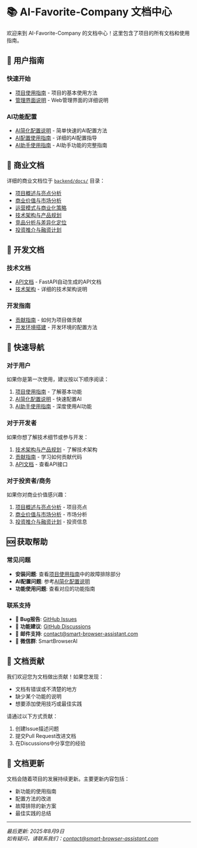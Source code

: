 # 📚 AI-Favorite-Company 文档中心

欢迎来到 AI-Favorite-Company 的文档中心！这里包含了项目的所有文档和使用指南。

## 📖 用户指南

### 快速开始
- [项目使用指南](./项目使用指南.md) - 项目的基本使用方法
- [管理界面说明](./管理界面说明.md) - Web管理界面的详细说明

### AI功能配置
- [AI简化配置说明](./AI简化配置说明.md) - 简单快速的AI配置方法
- [AI配置使用指南](./AI配置使用指南.md) - 详细的AI配置指导
- [AI助手使用指南](./AI助手使用指南.md) - AI助手功能的完整指南

## 🏢 商业文档

详细的商业文档位于 [`backend/docs/`](../backend/docs/) 目录：

- [项目概述与亮点分析](../backend/docs/项目概述与亮点分析.md)
- [商业价值与市场分析](../backend/docs/商业价值与市场分析.md)
- [运营模式与商业化策略](../backend/docs/运营模式与商业化策略.md)
- [技术架构与产品规划](../backend/docs/技术架构与产品规划.md)
- [竞品分析与差异化定位](../backend/docs/竞品分析与差异化定位.md)
- [投资推介与融资计划](../backend/docs/投资推介与融资计划.md)

## 🔧 开发文档

### 技术文档
- [API文档](http://localhost:8000/docs) - FastAPI自动生成的API文档
- [技术架构](../backend/docs/技术架构与产品规划.md) - 详细的技术架构说明

### 开发指南
- [贡献指南](../CONTRIBUTING.md) - 如何为项目做贡献
- [开发环境搭建](#开发环境搭建) - 开发环境的配置方法

## 🚀 快速导航

### 对于用户
如果你是第一次使用，建议按以下顺序阅读：
1. [项目使用指南](./项目使用指南.md) - 了解基本功能
2. [AI简化配置说明](./AI简化配置说明.md) - 快速配置AI
3. [AI助手使用指南](./AI助手使用指南.md) - 深度使用AI功能

### 对于开发者
如果你想了解技术细节或参与开发：
1. [技术架构与产品规划](../backend/docs/技术架构与产品规划.md) - 了解技术架构
2. [贡献指南](../CONTRIBUTING.md) - 学习如何贡献代码
3. [API文档](http://localhost:8000/docs) - 查看API接口

### 对于投资者/商务
如果你对商业价值感兴趣：
1. [项目概述与亮点分析](../backend/docs/项目概述与亮点分析.md) - 项目亮点
2. [商业价值与市场分析](../backend/docs/商业价值与市场分析.md) - 市场分析
3. [投资推介与融资计划](../backend/docs/投资推介与融资计划.md) - 投资信息

## 🆘 获取帮助

### 常见问题
- **安装问题**: 查看[项目使用指南](./项目使用指南.md)中的故障排除部分
- **AI配置问题**: 参考[AI简化配置说明](./AI简化配置说明.md)
- **功能使用问题**: 查看对应的功能指南

### 联系支持
- 🐛 **Bug报告**: [GitHub Issues](https://github.com/charlie-cao/ai-favorite-company/issues)
- 💬 **功能建议**: [GitHub Discussions](https://github.com/charlie-cao/ai-favorite-company/discussions)
- 📧 **邮件支持**: contact@smart-browser-assistant.com
- 💬 **微信群**: SmartBrowserAI

## 📝 文档贡献

我们欢迎您为文档做出贡献！如果您发现：
- 文档有错误或不清楚的地方
- 缺少某个功能的说明
- 想要添加使用技巧或最佳实践

请通过以下方式贡献：
1. 创建Issue描述问题
2. 提交Pull Request改进文档
3. 在Discussions中分享您的经验

## 🔄 文档更新

文档会随着项目的发展持续更新。主要更新内容包括：
- 新功能的使用指南
- 配置方法的改进
- 故障排除的新方案
- 最佳实践的总结

---

*最后更新: 2025年8月9日*  
*如有疑问，请联系我们：contact@smart-browser-assistant.com*